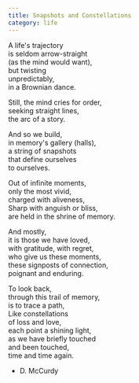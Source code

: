 ```yaml
---
title: Snapshots and Constellations
category: life
---
```


A life's trajectory  
is seldom arrow-straight  
(as the mind would want),  
but twisting  
unpredictably,  
in a Brownian dance.  
  
Still, the mind cries for order,  
seeking straight lines,  
the arc of a story.  
  
And so we build,  
in memory's gallery (halls),  
a string of snapshots  
that define ourselves  
to ourselves.  
  
Out of infinite moments,  
only the most vivid,  
charged with aliveness,  
Sharp with anguish or bliss,  
are held in the shrine of memory.  
  
And mostly,  
it is those we have loved,  
with gratitude, with regret,  
who give us these moments,  
these signposts of connection,  
poignant and enduring.  
  
To look back,  
through this trail of memory,  
is to trace a path,  
Like constellations  
of loss and love,  
each point a shining light,  
as we have briefly touched  
and been touched,  
time and time again.  
  
- D. McCurdy  
